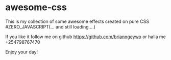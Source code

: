# awesome-css
This is my collection of some awesome effects created on pure CSS #ZERO_JAVASCRIPT(... and still loading....)

If you like it follow me on github https://github.com/brianngeywo or halla me +254798767470

Enjoy your day!